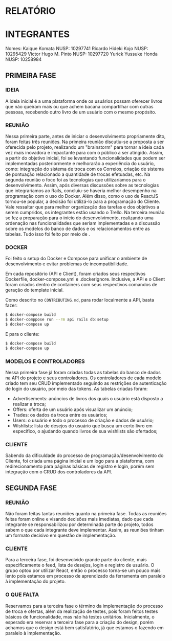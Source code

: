 # RELATÓRIO

# INTEGRANTES

Nomes:  Kaique Komata           NUSP: 10297741
        Ricardo Hideki Kojo     NUSP: 10295429
        Victor Hugo M. Pinto    NUSP: 10297720
        Yurick Yussuke Honda    NUSP: 10258984

## PRIMEIRA FASE

### IDEIA

A ideia inicial é a uma plataforma onde os usuários possam oferecer livros que não queiram mais ou que achem bacana compartilhar com outras pessoas, recebendo outro livro de um usuário com o mesmo propósito. 

### REUNIÃO

Nessa primeira parte, antes de iniciar o desenvolvimento propriamente dito, foram feitas três reuniões. 
Na primeira reunião discutiu-se a proposta a ser oferecida pelo projeto, realizando um "brainstorm" para tornar a ideia cada vez mais inovadora e impactante para com o público a ser atingido. Assim, a partir do objetivo inicial, foi se levantando funcionalidades que podem ser implementadas posteriormente e melhorarão a experiência do usuário, como: integração do sistema de troca com os Correios, criação de sistema de pontuação relacionado a quantidade de trocas efetuadas, etc.
Na segunda reunião o foco foi as tecnologias que utilizaríamos para o desenvolvimento. Assim, após diversas discussões sobre as tecnologias que integraríamos ao Rails, concluiu-se haveria melhor desempenho na programação com o uso do Docker. Além disso, como o uso de ReactJS tornou-se popular, a decisão foi utilizá-lo para a programação do Cliente. Vale ressaltar que para melhor organização das tarefas e dos objetivos a serem cumpridos, os integrantes estão usando o Trello.
Na terceira reunião se fez a preparação para o início do desenvolvimento, realizando uma ordenação nas funcionalidades que seriam implementadas e a discussão sobre os modelos do banco de dados e os relacionamentos entre as tabelas. Tudo isso foi feito por meio de .

### DOCKER

Foi feito o setup do Docker e Compose para unificar o ambiente de desenvolvimento e evitar problemas de incompatibilidade. 

Em cada repositório (API e Client), foram criados seus respectivos Dockerfile, docker-compose.yml e .dockerignore. Inclusive, a API e o Client foram criados dentro de containers com seus respectivos comandos de geração do template inicial.

Como descrito no `CONTRIBUTING.md`, para rodar localmente a API, basta fazer: 

```bash
$ docker-compose build
$ docker-comppose run --rm api rails db:setup
$ docker-compose up
```

E para o cliente:

```bash
$ docker-compose build
$ docker-compose up
```

### MODELOS E CONTROLADORES

Nessa primeira fase já foram criadas todas as tabelas do banco de dados na API do projeto e seus controladores. Os controladores de cada modelo criado tem seu CRUD implementado seguindo as restrições de autenticação de login do usuário, por meio das tokens.
As tabelas criadas foram: 
* Advertisements: anúncios de livros dos quais o usuário está disposto a realizar a troca;
* Offers: oferta de um usuário após visualizar um anúncio;
* Trades: os dados da troca entre os usuários;
* Users: o usuário e todo o processo de criação e dados de usuário;
* Wishlists: lista de desejos do usuário que busca um certo livro em específico, o ajudando quando livros de sua wishlists são ofertados;

### CLIENTE

Sabendo da dificuldade do processo de programação/desenvolvimento do Cliente, foi criada uma página inicial e um logo para a plataforma, com redirecionamento para páginas básicas de registro e login, porém sem integração com o CRUD dos controladores da API.

## SEGUNDA FASE

### REUNIÃO

Não foram feitas tantas reuniões quanto na primeira fase. Todas as reuniões feitas foram online e visando decisões mais imediatas, dado que cada integrante se responsabilizou por determinada parte do projeto, todos sabem o que cada integrante deve implementar. Assim, as reuniões tinham um formato decisivo em questão de implementação.

### CLIENTE

Para a terceira fase, foi desenvolvido grande parte do cliente, mais especificamente o feed, lista de desejos, login e registro de usuário. O grupo optou por utilizar React, então o processo torna-se um pouco mais lento pois estamos em processo de aprendizado da ferramenta em paralelo à implementação do projeto.

### O QUE FALTA

Reservamos para a terceira fase o término da implementação do processo de troca e ofertas, além da realização de testes, pois foram feitos testes básicos de funcionalidade, mas não há testes unitários. Inicialmente, o esperado era reservar a terceira fase para a criação do design, porém achamos que o design está bem satisfatório, já que estamos o fazendo em paralelo à implementação.
